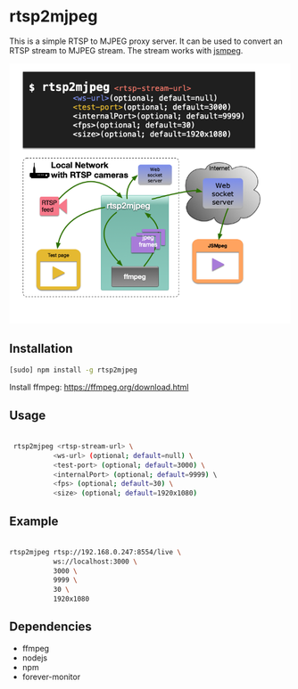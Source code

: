 # rtsp2mjpeg

This is a simple RTSP to MJPEG proxy server. It can be used to convert an RTSP stream to MJPEG stream. The stream works with [jsmpeg](https://jsmpeg.com/).


![rtsp2mjpeg](images/dataflow.png)

## Installation

```bash
[sudo] npm install -g rtsp2mjpeg
```

Install ffmpeg: https://ffmpeg.org/download.html


## Usage

```bash

 rtsp2mjpeg <rtsp-stream-url> \
           <ws-url> (optional; default=null) \
           <test-port> (optional; default=3000) \
           <internalPort> (optional; default=9999) \ 
           <fps> (optional; default=30) \
           <size> (optional; default=1920x1080)

```

## Example

```bash

rtsp2mjpeg rtsp://192.168.0.247:8554/live \
           ws://localhost:3000 \
           3000 \
           9999 \
           30 \
           1920x1080

```

## Dependencies

- ffmpeg
- nodejs
- npm
- forever-monitor

